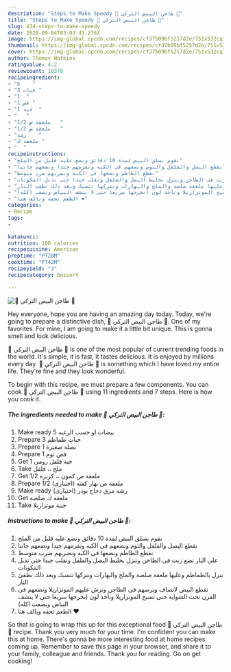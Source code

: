 ```yaml
---
description: "Steps to Make Speedy 🌺 طاجن البيض التركي 🌺"
title: "Steps to Make Speedy 🌺 طاجن البيض التركي 🌺"
slug: 434-steps-to-make-speedy
date: 2020-09-04T03:03:43.276Z
image: https://img-global.cpcdn.com/recipes/cf37b09bf5257d2e/751x532cq70/الصورة-الرئيسية-لوصفة🌺-طاجن-البيض-التركي-🌺.jpg
thumbnail: https://img-global.cpcdn.com/recipes/cf37b09bf5257d2e/751x532cq70/الصورة-الرئيسية-لوصفة🌺-طاجن-البيض-التركي-🌺.jpg
cover: https://img-global.cpcdn.com/recipes/cf37b09bf5257d2e/751x532cq70/الصورة-الرئيسية-لوصفة🌺-طاجن-البيض-التركي-🌺.jpg
author: Thomas Watkins
ratingvalue: 4.2
reviewcount: 10378
recipeingredient:
- "5    "
- "3 حبات "
- "1  "
- "1 فص "
- "1 حبة  "
- "   "
- "1/2 ملعقة ص   "
- "1/2 ملعقة ص   "
- "رشه    "
- "ملعقة ك "
- "  "
recipeinstructions:
- "نقوم بسلق البيض لمدة 10 دقائق ونضع عليه قليل من الملح"
- "نقطع البصل والفلفل والثوم ونضعهم فى الكبه ونفرمهم جيدا ونضعهم جانبا"
- "نقطع الطاطم ونضعها فى الكبه ونضربهم ضرب متوسط"
- "على النار نضع زيت فى الطاجن وننزل بخليط البصل والفلفل ونقلب جيدا حتى تذبل المكونات"
- "ننزل بالطماطم وعليها ملعقة صلصة والملح والبهارات ونتركها تتسبك وبعد ذلك نطفئ النار"
- "نقطع البيض لانصاف ونرصهم فى الطاجن ونرش عليهم الموتزاريلا ونضعهم فى الفرن تحت الشواية حتى تسيح الموتزاريلا وتأخذ لون (نخرجها سريعا حتى لا ينشف البياض ويصعب اكله)"
- "الطعم تحفه وبالف هنا ❤"
categories:
- Recipe
tags:
- 

katakunci:  
nutrition: 100 calories
recipecuisine: American
preptime: "PT28M"
cooktime: "PT42M"
recipeyield: "3"
recipecategory: Dessert

---
```



![🌺 طاجن البيض التركي 🌺](https://img-global.cpcdn.com/recipes/cf37b09bf5257d2e/751x532cq70/الصورة-الرئيسية-لوصفة🌺-طاجن-البيض-التركي-🌺.jpg)

Hey everyone, hope you are having an amazing day today. Today, we're going to prepare a distinctive dish, 🌺 طاجن البيض التركي 🌺. One of my favorites. For mine, I am going to make it a little bit unique. This is gonna smell and look delicious.

🌺 طاجن البيض التركي 🌺 is one of the most popular of current trending foods in the world. It's simple, it is fast, it tastes delicious. It is enjoyed by millions every day. 🌺 طاجن البيض التركي 🌺 is something which I have loved my entire life. They're fine and they look wonderful.




To begin with this recipe, we must prepare a few components. You can cook 🌺 طاجن البيض التركي 🌺 using 11 ingredients and 7 steps. Here is how you cook it.

<!--inarticleads1-->

##### The ingredients needed to make 🌺 طاجن البيض التركي 🌺:

1. Make ready 5 بيضات او حسب الرغبه
1. Prepare 3 حبات طماطم
1. Prepare 1 بصلة صغيرة
1. Prepare 1 فص ثوم
1. Get 1 حبة فلفل رومى
1. Take  ملح ،، فلفل
1. Get 1/2 ملعقة ص كمون ،، كزبره
1. Prepare 1/2 ملعقة ص بهار كفته (اختيارى)
1. Make ready رشه مرق دجاج بودر (اختيارى)
1. Get ملعقة ك صلصة
1. Take  جبنة موتزاريلا




<!--inarticleads2-->

##### Instructions to make 🌺 طاجن البيض التركي 🌺:

1. نقوم بسلق البيض لمدة 10 دقائق ونضع عليه قليل من الملح
1. نقطع البصل والفلفل والثوم ونضعهم فى الكبه ونفرمهم جيدا ونضعهم جانبا
1. نقطع الطاطم ونضعها فى الكبه ونضربهم ضرب متوسط
1. على النار نضع زيت فى الطاجن وننزل بخليط البصل والفلفل ونقلب جيدا حتى تذبل المكونات
1. ننزل بالطماطم وعليها ملعقة صلصة والملح والبهارات ونتركها تتسبك وبعد ذلك نطفئ النار
1. نقطع البيض لانصاف ونرصهم فى الطاجن ونرش عليهم الموتزاريلا ونضعهم فى الفرن تحت الشواية حتى تسيح الموتزاريلا وتأخذ لون (نخرجها سريعا حتى لا ينشف البياض ويصعب اكله)
1. الطعم تحفه وبالف هنا ❤




So that is going to wrap this up for this exceptional food 🌺 طاجن البيض التركي 🌺 recipe. Thank you very much for your time. I'm confident you can make this at home. There's gonna be more interesting food at home recipes coming up. Remember to save this page in your browser, and share it to your family, colleague and friends. Thank you for reading. Go on get cooking!
